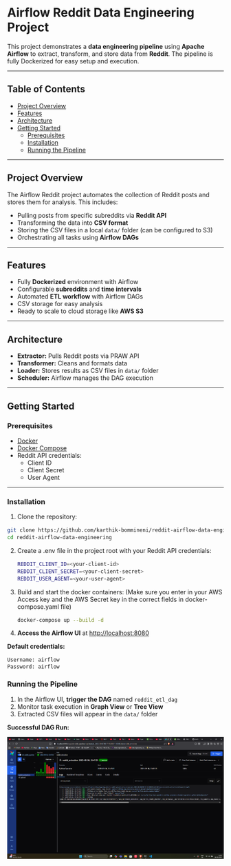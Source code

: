 # Airflow Reddit Data Engineering Project

This project demonstrates a **data engineering pipeline** using **Apache Airflow** to extract, transform, and store data from **Reddit**. The pipeline is fully Dockerized for easy setup and execution.

---

## Table of Contents

- [Project Overview](#project-overview)  
- [Features](#features)  
- [Architecture](#architecture)  
- [Getting Started](#getting-started)  
  - [Prerequisites](#prerequisites)  
  - [Installation](#installation)  
  - [Running the Pipeline](#running-the-pipeline)  
 

---

## Project Overview

The Airflow Reddit project automates the collection of Reddit posts and stores them for analysis. This includes:

- Pulling posts from specific subreddits via **Reddit API**  
- Transforming the data into **CSV format**  
- Storing the CSV files in a local `data/` folder (can be configured to S3)  
- Orchestrating all tasks using **Airflow DAGs**  

---

## Features

- Fully **Dockerized** environment with Airflow  
- Configurable **subreddits** and **time intervals**  
- Automated **ETL workflow** with Airflow DAGs  
- CSV storage for easy analysis  
- Ready to scale to cloud storage like **AWS S3**  

---

## Architecture


- **Extractor:** Pulls Reddit posts via PRAW API  
- **Transformer:** Cleans and formats data  
- **Loader:** Stores results as CSV files in `data/` folder  
- **Scheduler:** Airflow manages the DAG execution  

---

## Getting Started

### Prerequisites

- [Docker](https://www.docker.com/get-started)  
- [Docker Compose](https://docs.docker.com/compose/install/)  
- Reddit API credentials:  
  - Client ID  
  - Client Secret  
  - User Agent  

---

### Installation

1. Clone the repository:

```bash
git clone https://github.com/karthik-bommineni/reddit-airflow-data-engineering.git
cd reddit-airflow-data-engineering
```
2. Create a .env file in the project root with your Reddit API credentials:

   ```bash
   REDDIT_CLIENT_ID=<your-client-id>
   REDDIT_CLIENT_SECRET=<your-client-secret>
   REDDIT_USER_AGENT=<your-user-agent>
   ```

3. Build and start the docker containers: (Make sure you enter in your AWS Access key and the AWS Secret key in the correct fields in docker-compose.yaml file)

   ```bash
   docker-compose up --build -d
   ```

4. **Access the Airflow UI** at [http://localhost:8080](http://localhost:8080)

**Default credentials:**

```text
Username: airflow
Password: airflow
```


### Running the Pipeline

1. In the Airflow UI, **trigger the DAG** named `reddit_etl_dag`
2. Monitor task execution in **Graph View** or **Tree View**
3. Extracted CSV files will appear in the `data/` folder


**Successful DAG Run:**

![Successful DAG Run](./airflow-runs-screenshot.png)


